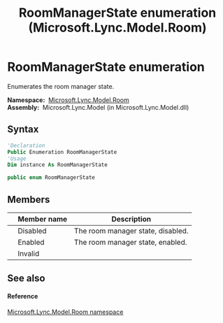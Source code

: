 ﻿---
title: RoomManagerState enumeration (Microsoft.Lync.Model.Room)
TOCTitle: RoomManagerState enumeration
ms:assetid: T:Microsoft.Lync.Model.Room.RoomManagerState_DI_3_UC_OCS14MrefLyncWPF
ms:mtpsurl: https://msdn.microsoft.com/en-us/library/microsoft.lync.model.room.roommanagerstate_di_3_uc_ocs14mreflyncwpf(v=office.15)
ms:contentKeyID: 48592725
ms.date: 07/28/2014
mtps_version: v=office.15
f1_keywords:
- Microsoft.Lync.Model.Room.RoomManagerState
- Microsoft.Lync.Model.Room.RoomManagerState.Disabled
- Microsoft.Lync.Model.Room.RoomManagerState.Enabled
- Microsoft.Lync.Model.Room.RoomManagerState.Invalid
dev_langs:
- CSharp
- JScript
- VB
- other
---

# RoomManagerState enumeration

Enumerates the room manager state.

**Namespace:**  [Microsoft.Lync.Model.Room](microsoft-lync-model-room-namespace_2.md)  
**Assembly:**  Microsoft.Lync.Model (in Microsoft.Lync.Model.dll)

## Syntax

``` vb
'Declaration
Public Enumeration RoomManagerState
'Usage
Dim instance As RoomManagerState
```

``` csharp
public enum RoomManagerState
```

## Members

<table>
<thead>
<tr class="header">
<th></th>
<th>Member name</th>
<th>Description</th>
</tr>
</thead>
<tbody>
<tr class="odd">
<td></td>
<td>Disabled</td>
<td>The room manager state, disabled.</td>
</tr>
<tr class="even">
<td></td>
<td>Enabled</td>
<td>The room manager state, enabled.</td>
</tr>
<tr class="odd">
<td></td>
<td>Invalid</td>
<td></td>
</tr>
</tbody>
</table>


## See also

#### Reference

[Microsoft.Lync.Model.Room namespace](microsoft-lync-model-room-namespace_2.md)

